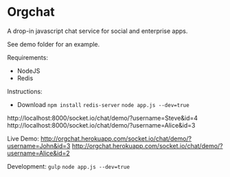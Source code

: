 Orgchat
============

A drop-in javascript chat service for social and enterprise apps.

See demo folder for an example.

Requirements:
- NodeJS
- Redis


Instructions:
- Download
``` npm install ```
``` redis-server ```
``` node app.js --dev=true ```

http://localhost:8000/socket.io/chat/demo/?username=Steve&id=4
http://localhost:8000/socket.io/chat/demo/?username=Alice&id=3


Live Demo:
http://orgchat.herokuapp.com/socket.io/chat/demo/?username=John&id=3
http://orgchat.herokuapp.com/socket.io/chat/demo/?username=Alice&id=2


Development:
``` gulp ```
``` node app.js --dev=true ```
